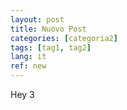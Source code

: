 ```yaml
---
layout: post
title: Nuovo Post
categories: [categoria2]
tags: [tag1, tag2]
lang: it
ref: new
---
```


Hey 3
